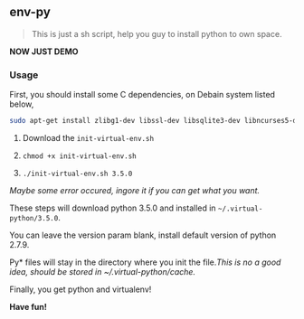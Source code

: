 ## env-py

> This is just a sh script, help you guy to install python to own space.

**NOW JUST DEMO**

### Usage

First, you should install some C dependencies, on Debain system listed below,

```bash
sudo apt-get install zlibg1-dev libssl-dev libsqlite3-dev libncurses5-dev libbz2-dev libreadline-dev libdb4.8-dev libexpat1-dev libxml2-dev libxslt1-dev libmysqlclient-dev tcl8.5-dev,tk8.5-dev
```

1. Download the `init-virtual-env.sh`

2. `chmod +x init-virtual-env.sh`

3. `./init-virtual-env.sh 3.5.0`

*Maybe some error occured, ingore it if you can get what you want.*

These steps will download python 3.5.0 and installed in
`~/.virtual-python/3.5.0`.

You can leave the version param blank, install default version of python 2.7.9.

Py* files will stay in the directory where you init the file.*This is no a good
idea, should be stored in ~/.virtual-python/cache.*

Finally, you get python and virtualenv!

**Have fun!**
